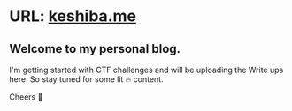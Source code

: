 # URL: [keshiba.me](https://keshiba.me)

## Welcome to my personal blog.

I'm getting started with CTF challenges and will be uploading the Write ups here. 
So stay tuned for some lit :fire: content.

Cheers :beers:
